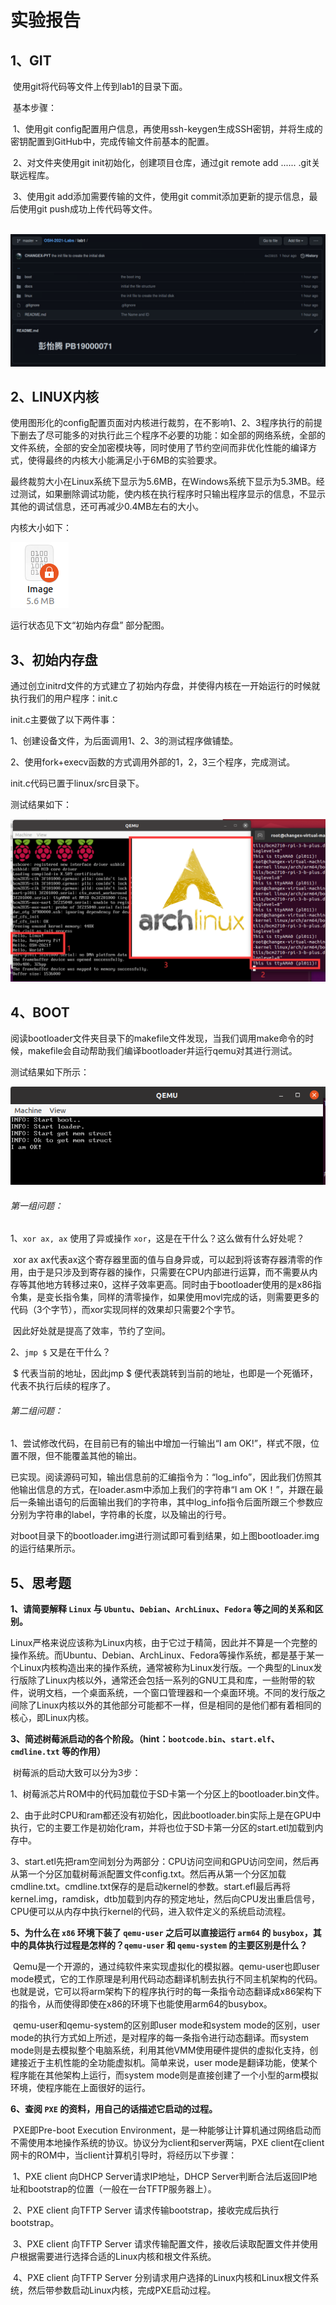 # 实验报告

## 1、GIT

​	使用git将代码等文件上传到lab1的目录下面。

​	基本步骤：

​	1、使用git config配置用户信息，再使用ssh-keygen生成SSH密钥，并将生成的密钥配置到GitHub中，完成传输文件前基本的配置。

​	2、对文件夹使用git init初始化，创建项目仓库，通过git remote add ...... .git关联远程库。

​	3、使用git add添加需要传输的文件，使用git commit添加更新的提示信息，最后使用git push成功上传代码等文件。

​	![](./src/github_msg.png)

## 2、LINUX内核

使用图形化的config配置页面对内核进行裁剪，在不影响1、2、3程序执行的前提下删去了尽可能多的对执行此三个程序不必要的功能：如全部的网络系统，全部的文件系统，全部的安全加密模块等，同时使用了节约空间而非优化性能的编译方式，使得最终的内核大小能满足小于6MB的实验要求。

最终裁剪大小在Linux系统下显示为5.6MB，在Windows系统下显示为5.3MB。经过测试，如果删除调试功能，使内核在执行程序时只输出程序显示的信息，不显示其他的调试信息，还可再减少0.4MB左右的大小。

内核大小如下：

![](./src/image_size.png)

运行状态见下文“初始内存盘” 部分配图。

## 3、初始内存盘

通过创立initrd文件的方式建立了初始内存盘，并使得内核在一开始运行的时候就执行我们的用户程序：init.c

init.c主要做了以下两件事：

1、创建设备文件，为后面调用1、2、3的测试程序做铺垫。

2、使用fork+execv函数的方式调用外部的1，2，3三个程序，完成测试。

init.c代码已置于linux/src目录下。

测试结果如下：

![](./src/kernel_run.png)

## 4、BOOT

阅读bootloader文件夹目录下的makefile文件发现，当我们调用make命令的时候，makefile会自动帮助我们编译bootloader并运行qemu对其进行测试。

测试结果如下所示：

![](./src/boot_run.png)

###### 第一组问题：

1、`xor ax, ax` 使用了异或操作 `xor`，这是在干什么？这么做有什么好处呢？

​		xor ax ax代表ax这个寄存器里面的值与自身异或，可以起到将该寄存器清零的作用，由于是只涉及到寄存器的操作，只需要在CPU内部进行运算，而不需要从内存等其他地方转移过来0，这样子效率更高。同时由于bootloader使用的是x86指令集，是变长指令集，同样的清零操作，如果使用movl完成的话，则需要更多的代码（3个字节），而xor实现同样的效果却只需要2个字节。

​		因此好处就是提高了效率，节约了空间。

2、`jmp $` 又是在干什么？

​		$ 代表当前的地址，因此jmp $ 便代表跳转到当前的地址，也即是一个死循环，代表不执行后续的程序了。

###### 第二组问题：

1、尝试修改代码，在目前已有的输出中增加一行输出“I am OK!”，样式不限，位置不限，但不能覆盖其他的输出。

​		已实现。阅读源码可知，输出信息前的汇编指令为：“log_info”，因此我们仿照其他输出信息的方式，在loader.asm中添加上我们的字符串“I am OK！”，并跟在最后一条输出语句的后面输出我们的字符串，其中log_info指令后面所跟三个参数应分别为字符串的label，字符串的长度，以及输出的行号。

​		对boot目录下的bootloader.img进行测试即可看到结果，如上图bootloader.img的运行结果所示。

## 5、思考题

**1、请简要解释 `Linux` 与 `Ubuntu`、`Debian`、`ArchLinux`、`Fedora` 等之间的关系和区别。**

​		Linux严格来说应该称为Linux内核，由于它过于精简，因此并不算是一个完整的操作系统。而Ubuntu、Debian、ArchLinux、Fedora等操作系统，都是基于某一个Linux内核构造出来的操作系统，通常被称为Linux发行版。一个典型的Linux发行版除了Linux内核以外，通常还会包括一系列的GNU工具和库，一些附带的软件，说明文档，一个桌面系统，一个窗口管理器和一个桌面环境。不同的发行版之间除了Linux内核以外的其他部分可能都不一样，但是相同的是他们都有着相同的核心，即Linux内核。

**3、简述树莓派启动的各个阶段。（hint：`bootcode.bin`、`start.elf`、`cmdline.txt` 等的作用）**

​		树莓派的启动大致可以分为3步：

​		1、树莓派芯片ROM中的代码加载位于SD卡第一个分区上的bootloader.bin文件。

​		2、由于此时CPU和ram都还没有初始化，因此bootloader.bin实际上是在GPU中执行，它的主要工作是初始化ram，并将也位于SD卡第一分区的start.etl加载到内存中。

​		3、start.etl先把ram空间划分为两部分：CPU访问空间和GPU访问空间，然后再从第一个分区加载树莓派配置文件config.txt。然后再从第一个分区加载cmdline.txt。cmdline.txt保存的是启动kernel的参数。start.efl最后再将kernel.img，ramdisk，dtb加载到内存的预定地址，然后向CPU发出重启信号，CPU便可以从内存中执行kernel的代码，进入软件定义的系统启动流程。

**5、为什么在 `x86` 环境下装了 `qemu-user` 之后可以直接运行 `arm64` 的 `busybox`，其中的具体执行过程是怎样的？`qemu-user` 和 `qemu-system` 的主要区别是什么？**

​		Qemu是一个开源的，通过纯软件来实现虚拟化的模拟器。qemu-user也即user mode模式，它的工作原理是利用代码动态翻译机制去执行不同主机架构的代码。也就是说，它可以将arm架构下的程序执行时的每一条指令动态翻译成x86架构下的指令，从而使得即使在x86的环境下也能使用arm64的busybox。

​		qemu-user和qemu-system的区别即user mode和system mode的区别，user mode的执行方式如上所述，是对程序的每一条指令进行动态翻译。而system mode则是去模拟整个电脑系统，利用其他VMM使用硬件提供的虚拟化支持，创建接近于主机性能的全功能虚拟机。简单来说，user mode是翻译功能，使某个程序能在其他架构上运行，而system mode则是直接创建了一个小型的arm模拟环境，使程序能在上面很好的运行。

**6、查阅 `PXE` 的资料，用自己的话描述它启动的过程。**

​		PXE即Pre-boot Execution Environment，是一种能够让计算机通过网络启动而不需使用本地操作系统的协议。协议分为client和server两端，PXE client在client网卡的ROM中，当client计算机引导时，将经历以下步骤：

​		1、PXE client 向DHCP Server请求IP地址，DHCP Server判断合法后返回IP地址和bootstrap的位置（一般在一台TFTP服务器上）。

​		2、PXE client 向TFTP Server 请求传输bootstrap，接收完成后执行bootstrap。

​		3、PXE client 向TFTP Server 请求传输配置文件，接收后读取配置文件并使用户根据需要进行选择合适的Linux内核和根文件系统。

​		4、PXE client 向TFTP Server 分别请求用户选择的Linux内核和Linux根文件系统，然后带参数启动Linux内核，完成PXE启动过程。